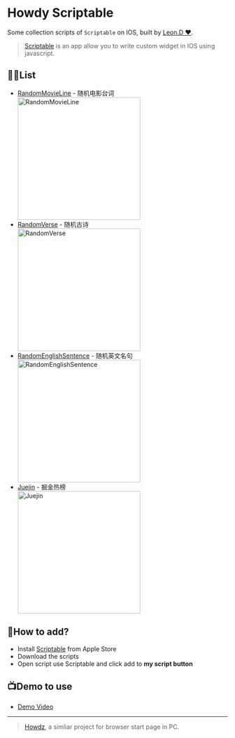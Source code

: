 # Howdy Scriptable

Some collection scripts of `Scriptable` on IOS, built by [Leon.D ❤](https://kongfandong.cn).

> [Scriptable](https://scriptable.app/) is an app allow you to write custom widget in IOS using javascript.

## 🏳️‍🌈List

- [RandomMovieLine](./RandomMovieLine.js) - 随机电影台词
  <div><img src="https://cdn.kongfandong.cn/img/scriptable-preview/MovieLines.png" width="280px" loading="lazy" alt="RandomMovieLine"></div>
- [RandomVerse](./RandomVerse.js) - 随机古诗
  <div><img src="https://cdn.kongfandong.cn/img/scriptable-preview/Verse.png" width="280px" loading="lazy" alt="RandomVerse"></div>
- [RandomEnglishSentence](./RandomEnglishSentence.js) - 随机英文名句
  <div><img src="https://cdn.kongfandong.cn/img/scriptable-preview/EnglishSentence.png" width="280px" loading="lazy" alt="RandomEnglishSentence"></adiv>
- [Juejin](./Juejin.js) - 掘金热榜
  <div><img src="https://cdn.kongfandong.cn/img/scriptable-preview/Juejin.png" width="280px" loading="lazy" alt="Juejin"></div>

## 🔨How to add?

- Install [Scriptable](https://apps.apple.com/us/app/scriptable/id1405459188?uo=4) from Apple Store
- Download the scripts
- Open script use Scriptable and click add to **my script button**

## 📺Demo to use

- [Demo Video](https://www.bilibili.com/video/BV1sL4y1M7BT/)

<div id="videoFrame"></div>

---

> [Howdz](https://doc.howdz.xyz), a simliar project for browser start page in PC.
